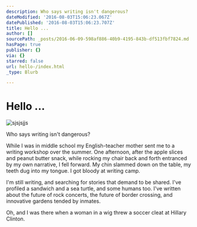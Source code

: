 ```yaml
---
description: Who says writing isn't dangerous?
dateModified: '2016-08-03T15:06:23.067Z'
datePublished: '2016-08-03T15:06:23.707Z'
title: Hello ...
author: []
sourcePath: _posts/2016-06-09-598af886-40b9-4195-843b-df513fbf7824.md
hasPage: true
publisher: {}
via: {}
starred: false
url: hello-/index.html
_type: Blurb

---
```

# Hello ...
![sjsjsjjs](https://s3-us-west-2.amazonaws.com/the-grid-img/p/cebb764f4e3b311b2c41eacbe3648af93312b796.jpg)

Who says writing isn't dangerous?

While I was in middle school my English-teacher mother sent me to a writing workshop over the summer. One afternoon, after the apple slices and peanut butter snack, while rocking my chair back and forth entranced by my own narrative, I fell forward. My chin slammed down on the table, my teeth dug into my tongue. I got bloody at writing camp.

I'm still writing, and searching for stories that demand to be shared. I've profiled a sandwich and a sea turtle, and some humans too. I've written about the future of rock concerts, the future of border crossing, and innovative gardens tended by inmates.

Oh, and I was there when a woman in a wig threw a soccer cleat at Hillary Clinton.